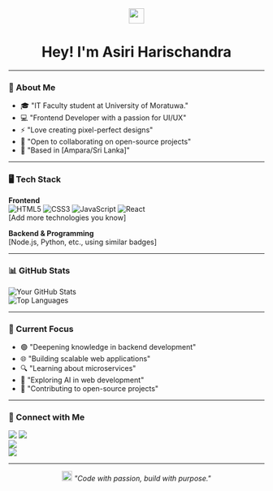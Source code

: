 <div align="center">
  <img src="https://emojis.slackmojis.com/emojis/images/1643514558/5578/wave_hey.gif?1643514558" width="30"/> 
  <h1>Hey! I'm Asiri Harischandra</h1>
</div>

---

### 🚀 About Me
- 🎓  "IT Faculty student at University of Moratuwa."
- 💻 "Frontend Developer with a passion for UI/UX"
- ⚡ "Love creating pixel-perfect designs"
- 🤝 "Open to collaborating on open-source projects"
- 📍 "Based in [Ampara/Sri Lanka]"

---

### 🖥️ Tech Stack

**Frontend**  
![HTML5](https://img.shields.io/badge/HTML5-E34F26?style=for-the-badge&logo=html5&logoColor=white) 
![CSS3](https://img.shields.io/badge/CSS3-1572B6?style=for-the-badge&logo=css3&logoColor=white) 
![JavaScript](https://img.shields.io/badge/JavaScript-F7DF1E?style=for-the-badge&logo=javascript&logoColor=black) 
![React](https://img.shields.io/badge/React-61DAFB?style=for-the-badge&logo=react&logoColor=black)  
[Add more technologies you know]

**Backend & Programming**  
[Node.js, Python, etc., using similar badges]

---

### 📊 GitHub Stats
![Your GitHub Stats](https://github-readme-stats.vercel.app/api?username=yourusername&show_icons=true&theme=radical)  
![Top Languages](https://github-readme-stats.vercel.app/api/top-langs/?username=yourusername&layout=compact&theme=radical)

---

### 🎯 Current Focus
- 🟢 "Deepening knowledge in backend development"
- 🌐 "Building scalable web applications"
- 🔍 "Learning about microservices"
- 🤖 "Exploring AI in web development"
- 🌿 "Contributing to open-source projects"

---

### 🤝 Connect with Me
[<img src="https://img.shields.io/badge/LinkedIn-0077B5?style=for-the-badge&logo=linkedin&logoColor=white" />]([https://www.linkedin.com/in/yourprofile](https://www.linkedin.com/in/asiri-harischandra-2209b3305/))  
[<img src="https://img.shields.io/badge/Facebook-1877F2?style=for-the-badge&logo=facebook&logoColor=white" />](https://www.facebook.com/asiri.harischandra)  
[<img src="https://img.shields.io/badge/Instagram-E4405F?style=for-the-badge&logo=instagram&logoColor=white" />](https://www.instagram.com/asiriharischandra/)  
[<img src="https://img.shields.io/badge/Gmail-D14836?style=for-the-badge&logo=gmail&logoColor=white" />](asiriharischandra33@gmil.com)

---

<div align="center">
  <img src="https://emojis.slackmojis.com/emojis/images/1643514068/104/light_bulb.png?1643514068" width="20"/> 
  <i>"Code with passion, build with purpose."</i>
</div>
<!--
<div align="center">
  <img src="https://komarev.com/ghpvc/?username=yourusername&color=purple" alt="Profile views" />
</div>
-->
